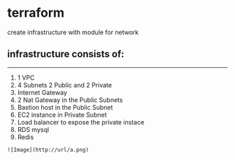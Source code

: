 # terraform
 create infrastructure with module for network 
 
 
## infrastructure  consists of:
---

   1) 1 VPC
   2) 4 Subnets 2 Public and 2 Private
   3) Internet Gateway
   4) 2 Nat Gateway in the Public Subnets
   5) Bastion host in the Public Subnet
   6) EC2 instance in Private Subnet
   7) Load balancer to expose the private instace
   8) RDS mysql
   9) Redis
   
   
    ![Image](http://url/a.png) 

